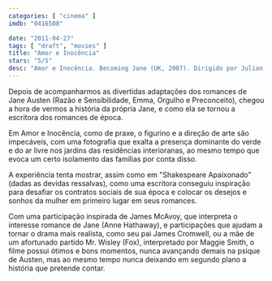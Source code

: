 ```yaml
---
categories: [ "cinema" ]
imdb: "0416508"

date: "2011-04-27"
tags: [ "draft", "movies" ]
title: "Amor e Inocência"
stars: "5/5"
desc: "Amor e Inocência. Becoming Jane (UK, 2007). Dirigido por Julian Jarrold. Escrito por Jane Austen, Kevin Hood, Sarah Williams. Com Anne Hathaway, James McAvoy, Julie Walters, James Cromwell, Maggie Smith, Anna Maxwell Martin, Lucy Cohu, Laurence Fox, Ian Richardson."
---
```

Depois de acompanharmos as divertidas adaptações dos romances de Jane Austen (Razão e Sensibilidade, Emma, Orgulho e Preconceito), chegou a hora de vermos a história da própria Jane, e como ela se tornou a escritora dos romances de época.

Em Amor e Inocência, como de praxe, o figurino e a direção de arte são impecáveis, com uma fotografia que exalta a presença dominante do verde e do ar livre nos jardins das residências interioranas, ao mesmo tempo que evoca um certo isolamento das famílias por conta disso.

A experiência tenta mostrar, assim como em "Shakespeare Apaixonado" (dadas as devidas ressalvas), como uma escritora conseguiu inspiração para desafiar os contratos sociais de sua época e colocar os desejos e sonhos da mulher em primeiro lugar em seus romances.

Com uma participação inspirada de James McAvoy, que interpreta o interesse romance de Jane (Anne Hathaway), e participações que ajudam a tornar o drama mais realista, como seu pai James Cromwell, ou a mãe de um afortunado partido Mr. Wisley (Fox), interpretado por Maggie Smith, o filme possui ótimos e bons momentos, nunca avançando demais na psique de Austen, mas ao mesmo tempo nunca deixando em segundo plano a história que pretende contar.
